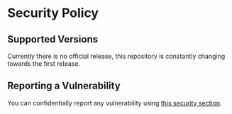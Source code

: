 # Security Policy

## Supported Versions

Currently there is no official release, this repository is constantly changing towards the first release.

## Reporting a Vulnerability

You can confidentially report any vulnerability using [this security section](github.com/Papishushi/ScapeCore/security/advisories).
